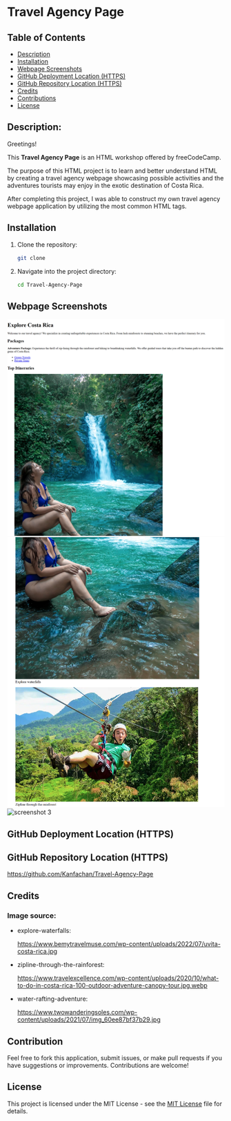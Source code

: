 # Travel Agency Page

## Table of Contents

- [Description](#description)
- [Installation](#installation)
- [Webpage Screenshots](#webpage-screenshots)
- [GitHub Deployment Location (HTTPS)](#github-deployment-location-https)
- [GitHub Repository Location (HTTPS)](#github-repository-location-https)
- [Credits](#credits)
- [Contributions](#contributions)
- [License](#license)

## Description:

Greetings!

This **Travel Agency Page** is an HTML workshop offered by freeCodeCamp. 

The purpose of this HTML project is to learn and better understand HTML by creating a travel agency webpage showcasing possible activities and the adventures tourists may enjoy in the exotic destination of Costa Rica. 

After completing this project, I was able to construct my own travel agency webpage application by utilizing the most common HTML tags.


## Installation

1. Clone the repository:
   ```bash
   git clone 
   ```
2. Navigate into the project directory:
   ```bash
   cd Travel-Agency-Page
   ```

## Webpage Screenshots

![](/screenshots/screenshot1.png "screenshot 1")
![](/screenshots/screenshot2.png "screenshot 2")
![](/screenshots/screenshot3.png "screenshot 3")

## GitHub Deployment Location (HTTPS)



## GitHub Repository Location (HTTPS)

https://github.com/Kanfachan/Travel-Agency-Page


## Credits


### Image source:

* explore-waterfalls:

  https://www.bemytravelmuse.com/wp-content/uploads/2022/07/uvita-costa-rica.jpg


* zipline-through-the-rainforest:

  https://www.travelexcellence.com/wp-content/uploads/2020/10/what-to-do-in-costa-rica-100-outdoor-adventure-canopy-tour.jpg.webp


* water-rafting-adventure:

  https://www.twowanderingsoles.com/wp-content/uploads/2021/07/img_60ee87bf37b29.jpg


## Contribution

Feel free to fork this application, submit issues, or make pull requests if you have suggestions or improvements. Contributions are welcome!

## License

This project is licensed under the MIT License - see the [MIT License](LICENSE) file for details.